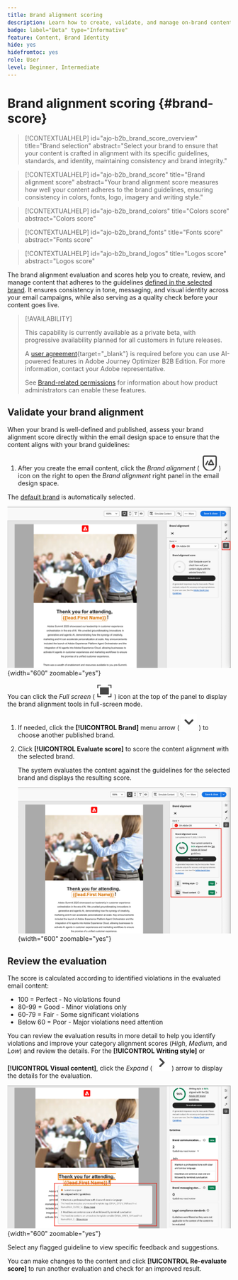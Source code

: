 ```yaml
---
title: Brand alignment scoring
description: Learn how to create, validate, and manage on-brand content using a brand alignment score.
badge: label="Beta" type="Informative"
feature: Content, Brand Identity
hide: yes
hidefromtoc: yes
role: User
level: Beginner, Intermediate
---
```

# Brand alignment scoring {#brand-score}

>[!CONTEXTUALHELP]
>id="ajo-b2b_brand_score_overview"
>title="Brand selection"
>abstract="Select your brand to ensure that your content is crafted in alignment with its specific guidelines, standards, and identity, maintaining consistency and brand integrity."

>[!CONTEXTUALHELP]
>id="ajo-b2b_brand_score"
>title="Brand alignment score"
>abstract="Your brand alignment score measures how well your content adheres to the brand guidelines, ensuring consistency in colors, fonts, logo, imagery and writing style."

>[!CONTEXTUALHELP]
>id="ajo-b2b_brand_colors"
>title="Colors score"
>abstract="Colors score"

>[!CONTEXTUALHELP]
>id="ajo-b2b_brand_fonts"
>title="Fonts score"
>abstract="Fonts score"

>[!CONTEXTUALHELP]
>id="ajo-b2b_brand_logos"
>title="Logos score"
>abstract="Logos score"

The brand alignment evaluation and scores help you to create, review, and manage content that adheres to the guidelines [defined in the selected brand](./brands-manage-create.md#brand-definitions). It ensures consistency in tone, messaging, and visual identity across your email campaigns, while also serving as a quality check before your content goes live.

>[!AVAILABILITY]
>
>This capability is currently available as a private beta, with progressive availability planned for all customers in future releases.
>
>A [user agreement](https://www.adobe.com/legal/licenses-terms/adobe-dx-gen-ai-user-guidelines.html){target="_blank"} is required before you can use AI-powered features in Adobe Journey Optimizer B2B Edition. For more information, contact your Adobe representative.
>
>See [Brand-related permissions](./brands-overview.md#brand-related-permissions) for information about how product administrators can enable these features.

## Validate your brand alignment

When your brand is well-defined and published, assess your brand alignment score directly within the email design space to ensure that the content aligns with your brand guidelines:

1. After you create the email content, click the _Brand alignment_ ( ![Brand alignment icon](../assets/do-not-localize/icon-brand-compliance.svg) ) icon on the right to open the _Brand alignment_ right panel in the email design space.

  The [default brand](./brands-manage-create.md#default-brand) is automatically selected.

  ![Access the Brand alignment tools](./assets/brands-alignment-sidebar.png){width="600" zoomable="yes"}

  You can click the _Full screen_ ( ![Full screen icon](../assets/do-not-localize/icon-full-screen.svg) ) icon at the top of the panel to display the brand alignment tools in full-screen mode.

1. If needed, click the **[!UICONTROL Brand]** menu arrow ( ![Down arrow](../assets/do-not-localize/icon-down-menu.svg) ) to choose another published brand.

1. Click **[!UICONTROL Evaluate score]** to score the content alignment with the selected brand.

   The system evaluates the content against the guidelines for the selected brand and displays the resulting score.

   ![Brand alignment evaluation score](./assets/brands-alignment-evaluation.png){width="600" zoomable="yes"}

## Review the evaluation

The score is calculated according to identified violations in the evaluated email content:

* 100 = Perfect - No violations found
* 80-99 = Good - Minor violations only
* 60-79 = Fair - Some significant violations
* Below 60 = Poor - Major violations need attention

You can review the evaluation results in more detail to help you identify violations and improve your category alignment scores (_High_, _Medium_, and _Low_) and review the details. For the **[!UICONTROL Writing style]** or **[!UICONTROL Visual content]**, click the _Expand_ ( ![Expand arrow](../assets/do-not-localize/icon-expand-right.svg) ) arrow to display the details for the evaluation.

![Brand alignment evaluation details](./assets/brands-alignment-evaluation-details.png){width="600" zoomable="yes"}

Select any flagged guideline to view specific feedback and suggestions.

You can make changes to the content and click **[!UICONTROL Re-evaluate score]** to run another evaluation and check for an improved result.
